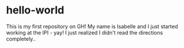 # hello-world
This is my first repository on GH! 
My name is Isabelle and I just started working at the IPI - yay! 
I just realized I didn't read the directions completely.. 
